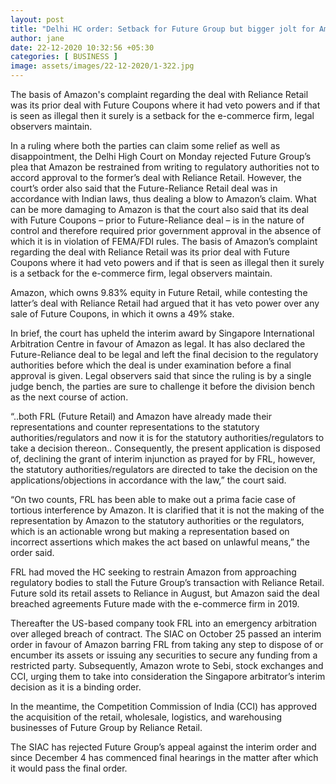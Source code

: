 ```yaml
---
layout: post
title: "Delhi HC order: Setback for Future Group but bigger jolt for Amazon"
author: jane 
date: 22-12-2020 10:32:56 +05:30 
categories: [ BUSINESS ] 
image: assets/images/22-12-2020/1-322.jpg
---
```

The basis of Amazon's complaint regarding the deal with Reliance Retail was its prior deal with Future Coupons where it had veto powers and if that is seen as illegal then it surely is a setback for the e-commerce firm, legal observers maintain.

In a ruling where both the parties can claim some relief as well as disappointment, the Delhi High Court on Monday rejected Future Group’s plea that Amazon be restrained from writing to regulatory authorities not to accord approval to the former’s deal with Reliance Retail. However, the court’s order also said that the Future-Reliance Retail deal was in accordance with Indian laws, thus dealing a blow to Amazon’s claim. What can be more damaging to Amazon is that the court also said that its deal with Future Coupons – prior to Future-Reliance deal – is in the nature of control and therefore required prior government approval in the absence of which it is in violation of FEMA/FDI rules. The basis of Amazon’s complaint regarding the deal with Reliance Retail was its prior deal with Future Coupons where it had veto powers and if that is seen as illegal then it surely is a setback for the e-commerce firm, legal observers maintain.

Amazon, which owns 9.83% equity in Future Retail, while contesting the latter’s deal with Reliance Retail had argued that it has veto power over any sale of Future Coupons, in which it owns a 49% stake.

In brief, the court has upheld the interim award by Singapore International Arbitration Centre in favour of Amazon as legal. It has also declared the Future-Reliance deal to be legal and left the final decision to the regulatory authorities before which the deal is under examination before a final approval is given. Legal observers said that since the ruling is by a single judge bench, the parties are sure to challenge it before the division bench as the next course of action.

“..both FRL (Future Retail) and Amazon have already made their representations and counter representations to the statutory authorities/regulators and now it is for the statutory authorities/regulators to take a decision thereon.. Consequently, the present application is disposed of, declining the grant of interim injunction as prayed for by FRL, however, the statutory authorities/regulators are directed to take the decision on the applications/objections in accordance with the law,” the court said.

“On two counts, FRL has been able to make out a prima facie case of tortious interference by Amazon. It is clarified that it is not the making of the representation by Amazon to the statutory authorities or the regulators, which is an actionable wrong but making a representation based on incorrect assertions which makes the act based on unlawful means,” the order said.

FRL had moved the HC seeking to restrain Amazon from approaching regulatory bodies to stall the Future Group’s transaction with Reliance Retail. Future sold its retail assets to Reliance in August, but Amazon said the deal breached agreements Future made with the e-commerce firm in 2019.

Thereafter the US-based company took FRL into an emergency arbitration over alleged breach of contract. The SIAC on October 25 passed an interim order in favour of Amazon barring FRL from taking any step to dispose of or encumber its assets or issuing any securities to secure any funding from a restricted party. Subsequently, Amazon wrote to Sebi, stock exchanges and CCI, urging them to take into consideration the Singapore arbitrator’s interim decision as it is a binding order.

In the meantime, the Competition Commission of India (CCI) has approved the acquisition of the retail, wholesale, logistics, and warehousing businesses of Future Group by Reliance Retail.

The SIAC has rejected Future Group’s appeal against the interim order and since December 4 has commenced final hearings in the matter after which it would pass the final order.